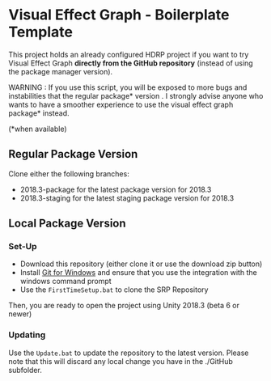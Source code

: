 # Visual Effect Graph - Boilerplate Template

This project holds an already configured HDRP project if you want to try Visual Effect Graph **directly from the GitHub repository** (instead of using the package manager version).

WARNING : If you use this script, you will be exposed to more bugs and instabilities that the regular package* version . I strongly advise anyone who wants to have a smoother experience to use the visual effect graph package* instead.

(*when available)

## Regular Package Version

Clone either the following branches:

* 2018.3-package for the latest package version for 2018.3
* 2018.3-staging for the latest staging package version for 2018.3

## Local Package Version

###  Set-Up

* Download this repository (either clone it or use the download zip button)
* Install [Git for Windows](https://git-scm.com/download/win) and ensure that you use the integration with the windows command prompt
* Use the `FirstTimeSetup.bat` to clone the SRP Repository

Then, you are ready to open the project using Unity 2018.3 (beta 6 or newer)

### Updating

Use the `Update.bat` to update the repository to the latest version. Please note that this will discard any local change you have in the ./GitHub subfolder.
